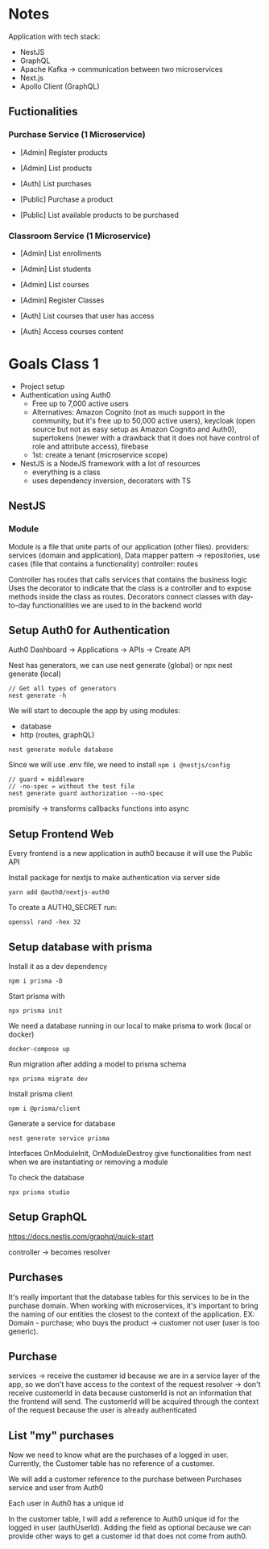 # Notes

Application with tech stack:

- NestJS
- GraphQL
- Apache Kafka -> communication between two microservices
- Next.js
- Apollo Client (GraphQL)

## Fuctionalities

### Purchase Service (1 Microservice)

- [Admin] Register products
- [Admin] List products

- [Auth] List purchases

- [Public] Purchase a product
- [Public] List available products to be purchased

### Classroom Service (1 Microservice)

- [Admin] List enrollments
- [Admin] List students
- [Admin] List courses
- [Admin] Register Classes

- [Auth] List courses that user has access
- [Auth] Access courses content



# Goals Class 1
- Project setup
- Authentication using Auth0
  - Free up to 7,000 active users
  - Alternatives: Amazon Cognito (not as much support in the community, but it's free up to 50,000 active users), keycloak (open source but not as easy setup as Amazon Cognito and Auth0), supertokens (newer with a drawback that it does not have control of role and attribute access), firebase
  - 1st: create a tenant (microservice scope)
- NestJS is a NodeJS framework with a lot of resources
  - everything is a class
  - uses dependency inversion, decorators with TS

## NestJS
### Module
Module is a file that unite parts of our application (other files).
providers: services (domain and application), Data mapper pattern -> repositories, use cases (file that contains a functionality)
controller: routes

Controller has routes that calls services that contains the business logic
  Uses the decorator to indicate that the class is a controller and to expose methods inside the class as routes. Decorators connect classes with day-to-day functionalities we are used to in the backend world

## Setup Auth0 for Authentication
Auth0 Dashboard -> Applications -> APIs -> Create API

Nest has generators, we can use nest generate <something> (global) or npx nest generate <something> (local)
```
// Get all types of generators
nest generate -h 
```

We will start to decouple the app by using modules:
- database
- http (routes, graphQL)
```
nest generate module database
```

Since we will use .env file, we need to install `npm i @nestjs/config`


```
// guard = middleware
// -no-spec = without the test file
nest generate guard authorization --no-spec
```

promisify -> transforms callbacks functions into async

## Setup Frontend Web
Every frontend is a new application in auth0 because it will use the Public API

Install package for nextjs to make authentication via server side
```
yarn add @auth0/nextjs-auth0
```

To create a AUTH0_SECRET run:
```
openssl rand -hex 32
```

## Setup database with prisma
Install it as a dev dependency
```
npm i prisma -D
```

Start prisma with
```
npx prisma init
```

We need a database running in our local to make prisma to work (local or docker)
```
docker-compose up
```

Run migration after adding a model to prisma schema
```
npx prisma migrate dev
```

Install prisma client
```
npm i @prisma/client
```

Generate a service for database
```
nest generate service prisma
```

Interfaces OnModuleInit, OnModuleDestroy give functionalities from nest when we are instantiating or removing a module

To check the database
```
npx prisma studio
```

## Setup GraphQL
https://docs.nestjs.com/graphql/quick-start

controller -> becomes resolver

## Purchases
It's really important that the database tables for this services to be in the purchase domain. When working with microservices, it's important to bring the naming of our entities the closest to the context of the application. EX: Domain - purchase; who buys the product -> customer not user (user is too generic).

## Purchase

services -> receive the customer id because we are in a service layer of the app, so we don't have access to the context of the request
resolver -> don't receive customerId in data because customerId is not an information that the frontend will send. The customerId will be acquired through the context of the request because the user is already authenticated

## List "my" purchases
Now we need to know what are the purchases of a logged in user. Currently, the Customer table has no reference of a customer.

We will add a customer reference to the purchase between Purchases service and user from Auth0

Each user in Auth0 has a unique id

In the customer table, I will add a reference to Auth0 unique id for the logged in user (authUserId). Adding the field as optional because we can provide other ways to get a customer id that does not come from auth0.